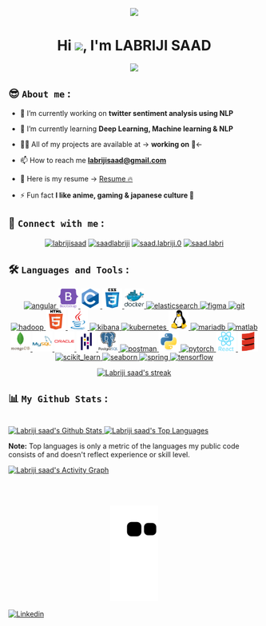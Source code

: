 <p align="center">
    <img src="https://user-images.githubusercontent.com/74627083/155903528-100c07d0-ee13-4ba7-9e98-3584c4ac555b.jpg"/>
</p>

<h1 align="center">Hi <img src="https://raw.githubusercontent.com/MartinHeinz/MartinHeinz/master/wave.gif" width="30px">,
    I'm LABRIJI SAAD</h1>

<p align="center">
  <a href="https://github.com/DenverCoder1/readme-typing-svg"><img src="https://readme-typing-svg.herokuapp.com?lines=Data+Science+Student+📊;Data+Analysis+Student+📈;Deep+Learning+📙;Machine+learning+🎰;Natural+Language+Processing+🚧;🐉&center=true&width=500&height=50"></a>
</p>

## 😎 `About me` :

- 🔭 I’m currently working on **twitter sentiment analysis using NLP**

- 🌱 I’m currently learning **Deep Learning, Machine learning & NLP**

- 👨‍💻 All of my projects are available at -> **working on** 👊<-

- 📫 How to reach me **labrijisaad@gmail.com**

- 📄 Here is my resume -> [Resume 🔥](https://labrijisaad.works/)

- ⚡ Fun fact **I like anime, gaming & japanese culture 🐉**

## 🙌 `Connect with me` :

<p align="center">
    <a href="https://linkedin.com/in/labrijisaad" target="blank"><img align="center"
                                                                      alt="labrijisaad"
                                                                      height="30" src="https://raw.githubusercontent.com/rahuldkjain/github-profile-readme-generator/master/src/images/icons/Social/linked-in-alt.svg" width="40"/></a>
    <a href="https://kaggle.com/saadlabriji" target="blank"><img align="center"
                                                                 alt="saadlabriji"
                                                                 height="30" src="https://raw.githubusercontent.com/rahuldkjain/github-profile-readme-generator/master/src/images/icons/Social/kaggle.svg" width="40"/></a>
    <a href="https://fb.com/saad.labriji.0" target="blank"><img align="center"
                                                                alt="saad.labriji.0"
                                                                height="30" src="https://raw.githubusercontent.com/rahuldkjain/github-profile-readme-generator/master/src/images/icons/Social/facebook.svg" width="40"/></a>
    <a href="https://instagram.com/saad.labri" target="blank"><img align="center"
                                                                   alt="saad.labri"
                                                                   height="30" src="https://raw.githubusercontent.com/rahuldkjain/github-profile-readme-generator/master/src/images/icons/Social/instagram.svg" width="40"/></a>
</p>

## 🛠️ `Languages and Tools` :

<p align="center">
    <a href="https://angular.io" rel="noreferrer" target="_blank">
        <img alt="angular" height="40" src="https://angular.io/assets/images/logos/angular/angular.svg" width="40"/>
    </a>
    <a href="https://getbootstrap.com" rel="noreferrer" target="_blank">
        <img alt="bootstrap"
             height="40" src="https://raw.githubusercontent.com/devicons/devicon/master/icons/bootstrap/bootstrap-plain-wordmark.svg" width="40"/> </a>
    <a href="https://www.cprogramming.com/" rel="noreferrer" target="_blank">
        <img alt="c" height="40" src="https://raw.githubusercontent.com/devicons/devicon/master/icons/c/c-original.svg"
             width="40"/>
    </a> <a href="https://www.w3schools.com/css/" rel="noreferrer" target="_blank">
    <img alt="css3"
         height="40" src="https://raw.githubusercontent.com/devicons/devicon/master/icons/css3/css3-original-wordmark.svg" width="40"/> </a>
    <a href="https://www.docker.com/" rel="noreferrer" target="_blank">
        <img alt="docker"
             height="40" src="https://raw.githubusercontent.com/devicons/devicon/master/icons/docker/docker-original-wordmark.svg" width="40"/> </a>
    <a href="https://www.elastic.co" rel="noreferrer" target="_blank">
        <img alt="elasticsearch" height="40" src="https://www.vectorlogo.zone/logos/elastic/elastic-icon.svg"
             width="40"/> </a>
    <a href="https://www.figma.com/" rel="noreferrer" target="_blank">
        <img alt="figma" height="40" src="https://www.vectorlogo.zone/logos/figma/figma-icon.svg" width="40"/> </a>
    <a href="https://git-scm.com/" rel="noreferrer" target="_blank">
        <img alt="git" height="40" src="https://www.vectorlogo.zone/logos/git-scm/git-scm-icon.svg" width="40"/> </a>
    <a href="https://hadoop.apache.org/" rel="noreferrer" target="_blank">
        <img alt="hadoop" height="40" src="https://www.vectorlogo.zone/logos/apache_hadoop/apache_hadoop-icon.svg"
             width="40"/> </a>
    <a href="https://www.w3.org/html/" rel="noreferrer" target="_blank">
        <img alt="html5"
             height="40" src="https://raw.githubusercontent.com/devicons/devicon/master/icons/html5/html5-original-wordmark.svg" width="40"/> </a>
    <a href="https://www.java.com" rel="noreferrer" target="_blank">
        <img alt="java" height="40"
             src="https://raw.githubusercontent.com/devicons/devicon/master/icons/java/java-original.svg" width="40"/> </a>
    <a href="https://www.elastic.co/kibana" rel="noreferrer" target="_blank">
        <img alt="kibana" height="40" src="https://www.vectorlogo.zone/logos/elasticco_kibana/elasticco_kibana-icon.svg"
             width="40"/> </a>
    <a href="https://kubernetes.io" rel="noreferrer" target="_blank">
        <img alt="kubernetes" height="40" src="https://www.vectorlogo.zone/logos/kubernetes/kubernetes-icon.svg"
             width="40"/> </a>
    <a href="https://www.linux.org/" rel="noreferrer" target="_blank">
        <img alt="linux" height="40"
             src="https://raw.githubusercontent.com/devicons/devicon/master/icons/linux/linux-original.svg" width="40"/> </a>
    <a href="https://mariadb.org/" rel="noreferrer" target="_blank">
        <img alt="mariadb" height="40" src="https://www.vectorlogo.zone/logos/mariadb/mariadb-icon.svg" width="40"/>
    </a>
    <a href="https://www.mathworks.com/" rel="noreferrer" target="_blank">
        <img alt="matlab" height="40" src="https://upload.wikimedia.org/wikipedia/commons/2/21/Matlab_Logo.png"
             width="40"/> </a>
    <a href="https://www.mongodb.com/" rel="noreferrer" target="_blank">
        <img alt="mongodb"
             height="40" src="https://raw.githubusercontent.com/devicons/devicon/master/icons/mongodb/mongodb-original-wordmark.svg" width="40"/> </a>
    <a href="https://www.mysql.com/" rel="noreferrer" target="_blank">
        <img alt="mysql"
             height="40" src="https://raw.githubusercontent.com/devicons/devicon/master/icons/mysql/mysql-original-wordmark.svg" width="40"/> </a>
    <a href="https://www.oracle.com/" rel="noreferrer" target="_blank">
        <img alt="oracle"
             height="40" src="https://raw.githubusercontent.com/devicons/devicon/master/icons/oracle/oracle-original.svg" width="40"/> </a>
    <a href="https://pandas.pydata.org/" rel="noreferrer" target="_blank">
        <img alt="pandas"
             height="40" src="https://raw.githubusercontent.com/devicons/devicon/2ae2a900d2f041da66e950e4d48052658d850630/icons/pandas/pandas-original.svg" width="40"/> </a>
    <a href="https://www.postgresql.org" rel="noreferrer" target="_blank">
        <img alt="postgresql"
             height="40" src="https://raw.githubusercontent.com/devicons/devicon/master/icons/postgresql/postgresql-original-wordmark.svg" width="40"/> </a>
    <a href="https://postman.com" rel="noreferrer" target="_blank">
        <img alt="postman" height="40" src="https://www.vectorlogo.zone/logos/getpostman/getpostman-icon.svg"
             width="40"/> </a>
    <a href="https://www.python.org" rel="noreferrer" target="_blank">
        <img alt="python"
             height="40" src="https://raw.githubusercontent.com/devicons/devicon/master/icons/python/python-original.svg" width="40"/> </a>
    <a href="https://pytorch.org/" rel="noreferrer" target="_blank">
        <img alt="pytorch" height="40" src="https://www.vectorlogo.zone/logos/pytorch/pytorch-icon.svg" width="40"/>
    </a>
    <a href="https://reactjs.org/" rel="noreferrer" target="_blank">
        <img alt="react"
             height="40" src="https://raw.githubusercontent.com/devicons/devicon/master/icons/react/react-original-wordmark.svg" width="40"/> </a>
    <a href="https://www.scala-lang.org" rel="noreferrer" target="_blank">
        <img alt="scala" height="40"
             src="https://raw.githubusercontent.com/devicons/devicon/master/icons/scala/scala-original.svg" width="40"/> </a>
    <a href="https://scikit-learn.org/" rel="noreferrer" target="_blank">
        <img alt="scikit_learn" height="40"
             src="https://upload.wikimedia.org/wikipedia/commons/0/05/Scikit_learn_logo_small.svg" width="40"/> </a>
    <a href="https://seaborn.pydata.org/" rel="noreferrer" target="_blank">
        <img alt="seaborn" height="40" src="https://seaborn.pydata.org/_images/logo-mark-lightbg.svg" width="40"/> </a>
    <a href="https://spring.io/" rel="noreferrer" target="_blank">
        <img alt="spring" height="40" src="https://www.vectorlogo.zone/logos/springio/springio-icon.svg" width="40"/>
    </a>
    <a href="https://www.tensorflow.org" rel="noreferrer" target="_blank">
        <img alt="tensorflow" height="40" src="https://www.vectorlogo.zone/logos/tensorflow/tensorflow-icon.svg"
             width="40"/>
    </a>

</p>
<p align="center">
    <a href="https://github.com/SubhamRaoniar28/github-readme-streak-stats">
        <img alt="Labriji saad's streak" src="https://github-readme-streak-stats.herokuapp.com/?user=labrijisaad&theme=black-ice&hide_border=true&stroke=0000&background=060A0CD0"
             title="🔥 Get streak stats for your profile at git.io/streak-stats"/>
    </a>
</p>

## 📊 `My Github Stats` :

<br/>
<a href="https://github.com/SubhamRaoniar28/github-readme-stats">
    <img alt="Labriji saad's Github Stats"
         src="https://github-readme-stats.vercel.app/api?username=labrijisaad&show_icons=true&count_private=true&theme=react&hide_border=true&bg_color=0D1117"/>
</a>
<a href="https://github.com/SubhamRaoniar28/github-readme-stats">
    <img alt="Labriji saad's Top Languages"
         src="https://github-readme-stats.vercel.app/api/top-langs/?username=labrijisaad&langs_count=8&count_private=true&layout=compact&theme=react&hide_border=true&bg_color=0D1117"/>
</a>

<br/>

<p>
    <b>Note:</b> Top languages is only a metric of the languages my public code consists of and doesn't reflect
    experience or skill level.
</p>

<a href="https://github.com/SubhamRaoniar28/github-readme-activity-graph"><img alt="Labriji saad's Activity Graph"
                                                                               src="https://activity-graph.herokuapp.com/graph?username=labrijisaad&bg_color=0D1117&color=5BCDEC&line=5BCDEC&point=FFFFFF&hide_border=true"/></a>

<br/>
<br/>
<p align="center">
<img alt="github contribution snake animation" src="https://github.com/Carol42/Carol42/blob/output/github-contribution-grid-snake.svg">
</p>

[![Linkedin](https://img.shields.io/badge/linkedin-%230077B5.svg?&style=for-the-badge&logo=linkedin&logoColor=white)](https://www.linkedin.com/in/labrijisaad/)
